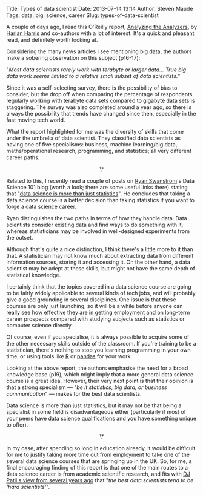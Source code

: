 Title: Types of data scientist
Date: 2013-07-14 13:14
Author: Steven Maude
Tags: data, big, science, career
Slug: types-of-data-scientist

A couple of days ago, I read this O'Reilly report, [Analyzing the
Analyzers](http://oreilly.com/data/stratareports/analyzing-the-analyzers.csp),
by [Harlan Harris](https://twitter.com/HarlanH) and co-authors with a
lot of interest. It's a quick and pleasant read, and definitely worth
looking at.  
  
Considering the many news articles I see mentioning big data, the
authors make a sobering observation on this subject (p16-17):  
  
"*Most data scientists rarely work with terabyte or larger data... True
big data work seems limited to a relative small subset of data
scientists.*"  
  
Since it was a self-selecting survey, there is the possibility of bias
to consider, but the drop off when comparing the percentage of
respondents regularly working with terabyte data sets compared to
gigabyte data sets is staggering. The survey was also completed around a
year ago, so there is always the possibility that trends have changed
since then, especially in the fast moving tech world.  
  
What the report highlighted for me was the diversity of skills that come
under the umbrella of data scientist. They classified data scientists as
having one of five specialisms: business, machine learning/big data,
maths/operational research, programming, and statistics; all very
different career paths.   
  

<div style="text-align: center;">
\*

</div>
  
Related to this, I recently read a couple of posts on [Ryan
Swanstrom](https://twitter.com/swgoof)'s Data Science 101 blog (worth a
look; there are some useful links there) stating that "[data science is
more than just
statistics](http://datascience101.wordpress.com/2013/07/02/data-science-is-more-than-just-statistics-part-2/)".
He concludes that taking a data science course is a better decision than
taking statistics if you want to forge a data science career.  
  
Ryan distinguishes the two paths in terms of how they handle data. Data
scientists consider existing data and find ways to do something with it,
whereas statisticians may be involved in well-designed experiments from
the outset.  
  
Although that's quite a nice distinction, I think there's a little more
to it than that. A statistician may not know much about extracting data
from different information sources, storing it and accessing it. On the
other hand, a data scientist may be adept at these skills, but might not
have the same depth of statistical knowledge.  
  
I certainly think that the topics covered in a data science course are
going to be fairly widely applicable to several kinds of tech jobs, and
will probably give a good grounding in several disciplines. One issue is
that these courses are only just launching, so it will be a while before
anyone can really see how effective they are in getting employment and
on long-term career prospects compared with studying subjects such as
statistics or computer science directly.  
  
Of course, even if you specialise, it is always possible to acquire some
of the other necessary skills outside of the classroom. If you're
training to be a statistician, there's nothing to stop you learning
programming in your own time, or using tools like
[R](http://www.r-project.org/) or [pandas](http://pandas.pydata.org/)
for your work.  
  
Looking at the above report, the authors emphasise the need for a broad
knowledge base (p19), which might imply that a more general data science
course is a great idea. However, their very next point is that their
opinion is that a strong specialism — "*be it statistics, big data, or
business communication*" — makes for the best data scientists.  
  
Data science is more than just statistics, but it may not be that being
a specialist in some field is disadvantageous either (particularly if
most of your peers have data science qualifications and you have
something unique to offer).  
  

<div style="text-align: center;">
\*

</div>
  
In my case, after spending so long in education already, it would be
difficult for me to justify taking more time out from employment to take
one of the several data science courses that are springing up in the UK.
So, for me, a final encouraging finding of this report is that one of
the main routes to a data science career is from academic scientific
research, and fits with [DJ Patil's view from several years
ago](http://radar.oreilly.com/2010/06/what-is-data-science.html) that
"*the best data scientists tend to be 'hard scientists'*".

</p>

